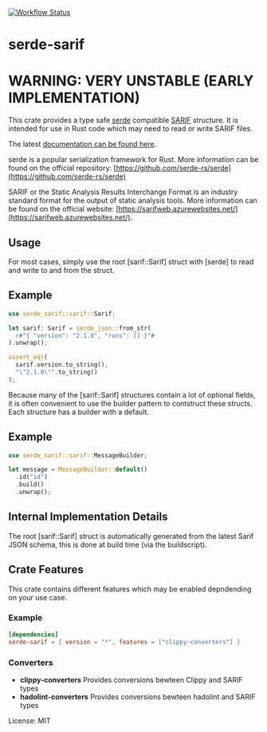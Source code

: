 [![Workflow Status](https://github.com/psastras/sarif-rs/workflows/main/badge.svg)](https://github.com/psastras/sarif-rs/actions?query=workflow%3A%22main%22)

# serde-sarif

# WARNING: VERY UNSTABLE (EARLY IMPLEMENTATION)

This crate provides a type safe [serde](https://serde.rs/) compatible
[SARIF](https://sarifweb.azurewebsites.net/) structure. It is intended
for use in Rust code which may need to read or write SARIF files.

The latest [documentation can be found here](https://psastras.github.io/sarif-rs/serde_sarif/index.html).

serde is a popular serialization framework for Rust. More information can be
found on the official repository: [https://github.com/serde-rs/serde](https://github.com/serde-rs/serde)

SARIF or the Static Analysis Results Interchange Format is an industry
standard format for the output of static analysis tools. More information
can be found on the official website: [https://sarifweb.azurewebsites.net/](https://sarifweb.azurewebsites.net/).

## Usage

For most cases, simply use the root [sarif::Sarif] struct with [serde] to read and
write to and from the struct.

## Example

```rust
use serde_sarif::sarif::Sarif;

let sarif: Sarif = serde_json::from_str(
  r#"{ "version": "2.1.0", "runs": [] }"#
).unwrap();

assert_eq!(
  sarif.version.to_string(),
  "\"2.1.0\"".to_string()
);
```

Because many of the [sarif::Sarif] structures contain a lot of optional fields, it is
often convenient to use the builder pattern to contstruct these structs. Each
structure has a builder with a default.

## Example

```rust
use serde_sarif::sarif::MessageBuilder;

let message = MessageBuilder::default()
  .id("id")
  .build()
  .unwrap();
```

## Internal Implementation Details

The root [sarif::Sarif] struct is automatically generated from the latest Sarif
JSON schema, this is done at build time (via the buildscript).

## Crate Features

This crate contains different features which may be enabled depndending on your
use case.

### Example

```toml
[dependencies]
serde-sarif = { version = "*", features = ["clippy-converters"] }
```

### Converters
- **clippy-converters** Provides conversions bewteen Clippy
   and SARIF types
- **hadolint-converters** Provides conversions bewteen hadolint
   and SARIF types


License: MIT